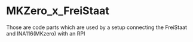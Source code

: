 # MKZero_x_FreiStaat
Those are code parts which are used by a setup connecting the FreiStaat and INA116(MKzero) with an RPI
